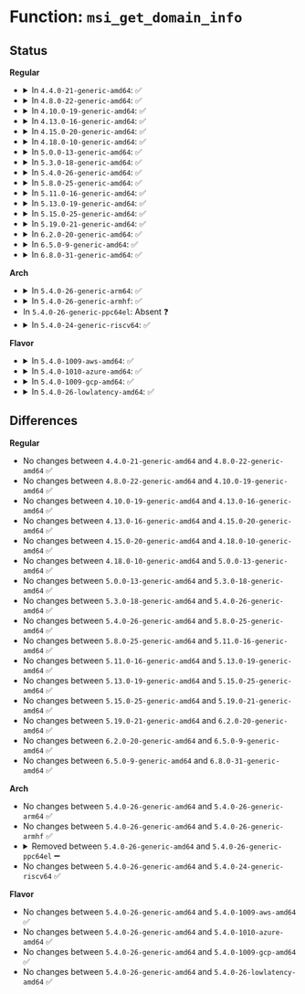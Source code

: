 # Function: <code>msi_get_domain_info</code>

## Status
<b>Regular</b>
<ul>
<li>
<details>
<summary>In <code>4.4.0-21-generic-amd64</code>: ✅</summary>

```c
struct msi_domain_info * msi_get_domain_info(struct irq_domain * domain)
```

```json
{
  "name": "msi_get_domain_info",
  "collision_type": "Unique Global",
  "inline_type": "No",
  "funcs": [
    {
      "addr": 18446744071579775424,
      "name": "msi_get_domain_info",
      "external": true,
      "loc": "kernel/irq/msi.c:345",
      "file": "kernel/irq/msi.c",
      "inline": "seen, unknown",
      "caller_inline": [],
      "caller_func": [
        "arch/x86/kernel/apic/msi.c:hpet_assign_irq"
      ]
    }
  ],
  "symbols": [
    {
      "addr": 18446744071579775424,
      "name": "msi_get_domain_info",
      "section": ".text",
      "bind": "STB_GLOBAL",
      "size": 15
    }
  ]
}
```
</details>
</li>
<li>
<details>
<summary>In <code>4.8.0-22-generic-amd64</code>: ✅</summary>

```c
struct msi_domain_info * msi_get_domain_info(struct irq_domain * domain)
```

```json
{
  "name": "msi_get_domain_info",
  "collision_type": "Unique Global",
  "inline_type": "No",
  "funcs": [
    {
      "addr": 18446744071579799024,
      "name": "msi_get_domain_info",
      "external": true,
      "loc": "kernel/irq/msi.c:408",
      "file": "kernel/irq/msi.c",
      "inline": "seen, unknown",
      "caller_inline": [],
      "caller_func": [
        "arch/x86/kernel/apic/msi.c:hpet_assign_irq"
      ]
    }
  ],
  "symbols": [
    {
      "addr": 18446744071579799024,
      "name": "msi_get_domain_info",
      "section": ".text",
      "bind": "STB_GLOBAL",
      "size": 15
    }
  ]
}
```
</details>
</li>
<li>
<details>
<summary>In <code>4.10.0-19-generic-amd64</code>: ✅</summary>

```c
struct msi_domain_info * msi_get_domain_info(struct irq_domain * domain)
```

```json
{
  "name": "msi_get_domain_info",
  "collision_type": "Unique Global",
  "inline_type": "No",
  "funcs": [
    {
      "addr": 18446744071579826304,
      "name": "msi_get_domain_info",
      "external": true,
      "loc": "kernel/irq/msi.c:428",
      "file": "kernel/irq/msi.c",
      "inline": "seen, unknown",
      "caller_inline": [],
      "caller_func": [
        "arch/x86/kernel/apic/msi.c:hpet_assign_irq"
      ]
    }
  ],
  "symbols": [
    {
      "addr": 18446744071579826304,
      "name": "msi_get_domain_info",
      "section": ".text",
      "bind": "STB_GLOBAL",
      "size": 15
    }
  ]
}
```
</details>
</li>
<li>
<details>
<summary>In <code>4.13.0-16-generic-amd64</code>: ✅</summary>

```c
struct msi_domain_info * msi_get_domain_info(struct irq_domain * domain)
```

```json
{
  "name": "msi_get_domain_info",
  "collision_type": "Unique Global",
  "inline_type": "No",
  "funcs": [
    {
      "addr": 18446744071579825856,
      "name": "msi_get_domain_info",
      "external": true,
      "loc": "kernel/irq/msi.c:435",
      "file": "kernel/irq/msi.c",
      "inline": "seen, unknown",
      "caller_inline": [],
      "caller_func": [
        "arch/x86/kernel/apic/msi.c:hpet_assign_irq"
      ]
    }
  ],
  "symbols": [
    {
      "addr": 18446744071579825856,
      "name": "msi_get_domain_info",
      "section": ".text",
      "bind": "STB_GLOBAL",
      "size": 15
    }
  ]
}
```
</details>
</li>
<li>
<details>
<summary>In <code>4.15.0-20-generic-amd64</code>: ✅</summary>

```c
struct msi_domain_info * msi_get_domain_info(struct irq_domain * domain)
```

```json
{
  "name": "msi_get_domain_info",
  "collision_type": "Unique Global",
  "inline_type": "No",
  "funcs": [
    {
      "addr": 18446744071579861680,
      "name": "msi_get_domain_info",
      "external": true,
      "loc": "kernel/irq/msi.c:506",
      "file": "kernel/irq/msi.c",
      "inline": "seen, unknown",
      "caller_inline": [],
      "caller_func": [
        "arch/x86/kernel/apic/msi.c:hpet_assign_irq"
      ]
    }
  ],
  "symbols": [
    {
      "addr": 18446744071579861680,
      "name": "msi_get_domain_info",
      "section": ".text",
      "bind": "STB_GLOBAL",
      "size": 15
    }
  ]
}
```
</details>
</li>
<li>
<details>
<summary>In <code>4.18.0-10-generic-amd64</code>: ✅</summary>

```c
struct msi_domain_info * msi_get_domain_info(struct irq_domain * domain)
```

```json
{
  "name": "msi_get_domain_info",
  "collision_type": "Unique Global",
  "inline_type": "No",
  "funcs": [
    {
      "addr": 18446744071579895440,
      "name": "msi_get_domain_info",
      "external": true,
      "loc": "kernel/irq/msi.c:520",
      "file": "kernel/irq/msi.c",
      "inline": "seen, unknown",
      "caller_inline": [],
      "caller_func": [
        "arch/x86/kernel/apic/msi.c:hpet_assign_irq"
      ]
    }
  ],
  "symbols": [
    {
      "addr": 18446744071579895440,
      "name": "msi_get_domain_info",
      "section": ".text",
      "bind": "STB_GLOBAL",
      "size": 15
    }
  ]
}
```
</details>
</li>
<li>
<details>
<summary>In <code>5.0.0-13-generic-amd64</code>: ✅</summary>

```c
struct msi_domain_info * msi_get_domain_info(struct irq_domain * domain)
```

```json
{
  "name": "msi_get_domain_info",
  "collision_type": "Unique Global",
  "inline_type": "No",
  "funcs": [
    {
      "addr": 18446744071579942496,
      "name": "msi_get_domain_info",
      "external": true,
      "loc": "kernel/irq/msi.c:520",
      "file": "kernel/irq/msi.c",
      "inline": "seen, unknown",
      "caller_inline": [],
      "caller_func": [
        "arch/x86/kernel/apic/msi.c:hpet_assign_irq"
      ]
    }
  ],
  "symbols": [
    {
      "addr": 18446744071579942496,
      "name": "msi_get_domain_info",
      "section": ".text",
      "bind": "STB_GLOBAL",
      "size": 15
    }
  ]
}
```
</details>
</li>
<li>
<details>
<summary>In <code>5.3.0-18-generic-amd64</code>: ✅</summary>

```c
struct msi_domain_info * msi_get_domain_info(struct irq_domain * domain)
```

```json
{
  "name": "msi_get_domain_info",
  "collision_type": "Unique Global",
  "inline_type": "No",
  "funcs": [
    {
      "addr": 18446744071579981120,
      "name": "msi_get_domain_info",
      "external": true,
      "loc": "kernel/irq/msi.c:520",
      "file": "kernel/irq/msi.c",
      "inline": "seen, unknown",
      "caller_inline": [],
      "caller_func": [
        "arch/x86/kernel/apic/msi.c:hpet_assign_irq"
      ]
    }
  ],
  "symbols": [
    {
      "addr": 18446744071579981120,
      "name": "msi_get_domain_info",
      "section": ".text",
      "bind": "STB_GLOBAL",
      "size": 15
    }
  ]
}
```
</details>
</li>
<li>
<details>
<summary>In <code>5.4.0-26-generic-amd64</code>: ✅</summary>

```c
struct msi_domain_info * msi_get_domain_info(struct irq_domain * domain)
```

```json
{
  "name": "msi_get_domain_info",
  "collision_type": "Unique Global",
  "inline_type": "No",
  "funcs": [
    {
      "addr": 18446744071580030800,
      "name": "msi_get_domain_info",
      "external": true,
      "loc": "kernel/irq/msi.c:523",
      "file": "kernel/irq/msi.c",
      "inline": "seen, unknown",
      "caller_inline": [],
      "caller_func": [
        "arch/x86/kernel/apic/msi.c:hpet_assign_irq"
      ]
    }
  ],
  "symbols": [
    {
      "addr": 18446744071580030800,
      "name": "msi_get_domain_info",
      "section": ".text",
      "bind": "STB_GLOBAL",
      "size": 15
    }
  ]
}
```
</details>
</li>
<li>
<details>
<summary>In <code>5.8.0-25-generic-amd64</code>: ✅</summary>

```c
struct msi_domain_info * msi_get_domain_info(struct irq_domain * domain)
```

```json
{
  "name": "msi_get_domain_info",
  "collision_type": "Unique Global",
  "inline_type": "No",
  "funcs": [
    {
      "addr": 18446744071580081488,
      "name": "msi_get_domain_info",
      "external": true,
      "loc": "kernel/irq/msi.c:523",
      "file": "kernel/irq/msi.c",
      "inline": "seen, unknown",
      "caller_inline": [],
      "caller_func": [
        "arch/x86/kernel/apic/msi.c:hpet_assign_irq"
      ]
    }
  ],
  "symbols": [
    {
      "addr": 18446744071580081488,
      "name": "msi_get_domain_info",
      "section": ".text",
      "bind": "STB_GLOBAL",
      "size": 15
    }
  ]
}
```
</details>
</li>
<li>
<details>
<summary>In <code>5.11.0-16-generic-amd64</code>: ✅</summary>

```c
struct msi_domain_info * msi_get_domain_info(struct irq_domain * domain)
```

```json
{
  "name": "msi_get_domain_info",
  "collision_type": "Unique Global",
  "inline_type": "No",
  "funcs": [
    {
      "addr": 18446744071580064096,
      "name": "msi_get_domain_info",
      "external": true,
      "loc": "kernel/irq/msi.c:544",
      "file": "kernel/irq/msi.c",
      "inline": "seen, unknown",
      "caller_inline": [],
      "caller_func": [
        "arch/x86/kernel/hpet.c:hpet_select_clockevents"
      ]
    }
  ],
  "symbols": [
    {
      "addr": 18446744071580064096,
      "name": "msi_get_domain_info",
      "section": ".text",
      "bind": "STB_GLOBAL",
      "size": 15
    }
  ]
}
```
</details>
</li>
<li>
<details>
<summary>In <code>5.13.0-19-generic-amd64</code>: ✅</summary>

```c
struct msi_domain_info * msi_get_domain_info(struct irq_domain * domain)
```

```json
{
  "name": "msi_get_domain_info",
  "collision_type": "Unique Global",
  "inline_type": "No",
  "funcs": [
    {
      "addr": 18446744071580064752,
      "name": "msi_get_domain_info",
      "external": true,
      "loc": "kernel/irq/msi.c:547",
      "file": "kernel/irq/msi.c",
      "inline": "seen, unknown",
      "caller_inline": [],
      "caller_func": [
        "arch/x86/kernel/hpet.c:hpet_select_clockevents"
      ]
    }
  ],
  "symbols": [
    {
      "addr": 18446744071580064752,
      "name": "msi_get_domain_info",
      "section": ".text",
      "bind": "STB_GLOBAL",
      "size": 15
    }
  ]
}
```
</details>
</li>
<li>
<details>
<summary>In <code>5.15.0-25-generic-amd64</code>: ✅</summary>

```c
struct msi_domain_info * msi_get_domain_info(struct irq_domain * domain)
```

```json
{
  "name": "msi_get_domain_info",
  "collision_type": "Unique Global",
  "inline_type": "No",
  "funcs": [
    {
      "addr": 18446744071580198176,
      "name": "msi_get_domain_info",
      "external": true,
      "loc": "kernel/irq/msi.c:686",
      "file": "kernel/irq/msi.c",
      "inline": "seen, unknown",
      "caller_inline": [],
      "caller_func": [
        "arch/x86/kernel/hpet.c:hpet_select_clockevents"
      ]
    }
  ],
  "symbols": [
    {
      "addr": 18446744071580198176,
      "name": "msi_get_domain_info",
      "section": ".text",
      "bind": "STB_GLOBAL",
      "size": 15
    }
  ]
}
```
</details>
</li>
<li>
<details>
<summary>In <code>5.19.0-21-generic-amd64</code>: ✅</summary>

```c
struct msi_domain_info * msi_get_domain_info(struct irq_domain * domain)
```

```json
{
  "name": "msi_get_domain_info",
  "collision_type": "Unique Global",
  "inline_type": "No",
  "funcs": [
    {
      "addr": 18446744071580351248,
      "name": "msi_get_domain_info",
      "external": true,
      "loc": "kernel/irq/msi.c:1047",
      "file": "kernel/irq/msi.c",
      "inline": "seen, unknown",
      "caller_inline": [],
      "caller_func": [
        "arch/x86/kernel/hpet.c:hpet_select_clockevents"
      ]
    }
  ],
  "symbols": [
    {
      "addr": 18446744071580351248,
      "name": "msi_get_domain_info",
      "section": ".text",
      "bind": "STB_GLOBAL",
      "size": 21
    }
  ]
}
```
</details>
</li>
<li>
<details>
<summary>In <code>6.2.0-20-generic-amd64</code>: ✅</summary>

```c
struct msi_domain_info * msi_get_domain_info(struct irq_domain * domain)
```

```json
{
  "name": "msi_get_domain_info",
  "collision_type": "Unique Global",
  "inline_type": "No",
  "funcs": [
    {
      "addr": 18446744071580573440,
      "name": "msi_get_domain_info",
      "external": true,
      "loc": "kernel/irq/msi.c:1650",
      "file": "kernel/irq/msi.c",
      "inline": "seen, unknown",
      "caller_inline": [],
      "caller_func": [
        "arch/x86/kernel/hpet.c:hpet_select_clockevents"
      ]
    }
  ],
  "symbols": [
    {
      "addr": 18446744071580573440,
      "name": "msi_get_domain_info",
      "section": ".text",
      "bind": "STB_GLOBAL",
      "size": 21
    }
  ]
}
```
</details>
</li>
<li>
<details>
<summary>In <code>6.5.0-9-generic-amd64</code>: ✅</summary>

```c
struct msi_domain_info * msi_get_domain_info(struct irq_domain * domain)
```

```json
{
  "name": "msi_get_domain_info",
  "collision_type": "Unique Global",
  "inline_type": "No",
  "funcs": [
    {
      "addr": 18446744071580648096,
      "name": "msi_get_domain_info",
      "external": true,
      "loc": "kernel/irq/msi.c:1647",
      "file": "kernel/irq/msi.c",
      "inline": "seen, unknown",
      "caller_inline": [],
      "caller_func": [
        "arch/x86/kernel/hpet.c:hpet_select_clockevents"
      ]
    }
  ],
  "symbols": [
    {
      "addr": 18446744071580648096,
      "name": "msi_get_domain_info",
      "section": ".text",
      "bind": "STB_GLOBAL",
      "size": 21
    }
  ]
}
```
</details>
</li>
<li>
<details>
<summary>In <code>6.8.0-31-generic-amd64</code>: ✅</summary>

```c
struct msi_domain_info * msi_get_domain_info(struct irq_domain * domain)
```

```json
{
  "name": "msi_get_domain_info",
  "collision_type": "Unique Global",
  "inline_type": "No",
  "funcs": [
    {
      "addr": 18446744071580713312,
      "name": "msi_get_domain_info",
      "external": true,
      "loc": "kernel/irq/msi.c:1637",
      "file": "kernel/irq/msi.c",
      "inline": "seen, unknown",
      "caller_inline": [],
      "caller_func": [
        "arch/x86/kernel/hpet.c:hpet_select_clockevents"
      ]
    }
  ],
  "symbols": [
    {
      "addr": 18446744071580713312,
      "name": "msi_get_domain_info",
      "section": ".text",
      "bind": "STB_GLOBAL",
      "size": 21
    }
  ]
}
```
</details>
</li>
</ul>
<b>Arch</b>
<ul>
<li>
<details>
<summary>In <code>5.4.0-26-generic-arm64</code>: ✅</summary>

```c
struct msi_domain_info * msi_get_domain_info(struct irq_domain * domain)
```

```json
{
  "name": "msi_get_domain_info",
  "collision_type": "Unique Global",
  "inline_type": "No",
  "funcs": [
    {
      "addr": 18446603336491235832,
      "name": "msi_get_domain_info",
      "external": true,
      "loc": "kernel/irq/msi.c:523",
      "file": "kernel/irq/msi.c",
      "inline": "seen, unknown",
      "caller_inline": [],
      "caller_func": [
        "drivers/irqchip/irq-gic-v3-its.c:its_msi_prepare",
        "drivers/irqchip/irq-gic-v3-its-platform-msi.c:its_pmsi_init_one",
        "drivers/irqchip/irq-gic-v3-its-platform-msi.c:its_pmsi_prepare",
        "drivers/irqchip/irq-gic-v3-its-pci-msi.c:its_pci_msi_init_one",
        "drivers/irqchip/irq-gic-v3-its-pci-msi.c:its_pci_msi_prepare",
        "drivers/irqchip/irq-gic-v3-its-fsl-mc-msi.c:its_fsl_mc_msi_init",
        "drivers/irqchip/irq-gic-v3-its-fsl-mc-msi.c:its_fsl_mc_msi_prepare"
      ]
    }
  ],
  "symbols": [
    {
      "addr": 18446603336491235832,
      "name": "msi_get_domain_info",
      "section": ".text",
      "bind": "STB_GLOBAL",
      "size": 40
    }
  ]
}
```
</details>
</li>
<li>
<details>
<summary>In <code>5.4.0-26-generic-armhf</code>: ✅</summary>

```c
struct msi_domain_info * msi_get_domain_info(struct irq_domain * domain)
```

```json
{
  "name": "msi_get_domain_info",
  "collision_type": "Unique Global",
  "inline_type": "No",
  "funcs": [
    {
      "addr": 3225249252,
      "name": "msi_get_domain_info",
      "external": true,
      "loc": "kernel/irq/msi.c:523",
      "file": "kernel/irq/msi.c",
      "inline": "seen, unknown",
      "caller_inline": [],
      "caller_func": [
        "drivers/irqchip/irq-gic-v3-its.c:its_msi_prepare",
        "drivers/irqchip/irq-gic-v3-its-platform-msi.c:its_pmsi_init",
        "drivers/irqchip/irq-gic-v3-its-platform-msi.c:its_pmsi_prepare",
        "drivers/irqchip/irq-gic-v3-its-pci-msi.c:its_pci_msi_init",
        "drivers/irqchip/irq-gic-v3-its-pci-msi.c:its_pci_msi_prepare"
      ]
    }
  ],
  "symbols": [
    {
      "addr": 3225249252,
      "name": "msi_get_domain_info",
      "section": ".text",
      "bind": "STB_GLOBAL",
      "size": 28
    }
  ]
}
```
</details>
</li>
<li>
In <code>5.4.0-26-generic-ppc64el</code>: Absent ❓
</li>
<li>
<details>
<summary>In <code>5.4.0-24-generic-riscv64</code>: ✅</summary>

```c
struct msi_domain_info * msi_get_domain_info(struct irq_domain * domain)
```

```json
{
  "name": "msi_get_domain_info",
  "collision_type": "Unique Global",
  "inline_type": "No",
  "funcs": [
    {
      "addr": 18446743936271766728,
      "name": "msi_get_domain_info",
      "external": true,
      "loc": "kernel/irq/msi.c:523",
      "file": "kernel/irq/msi.c",
      "inline": "seen, unknown",
      "caller_inline": [],
      "caller_func": []
    }
  ],
  "symbols": [
    {
      "addr": 18446743936271766728,
      "name": "msi_get_domain_info",
      "section": ".text",
      "bind": "STB_GLOBAL",
      "size": 34
    }
  ]
}
```
</details>
</li>
</ul>
<b>Flavor</b>
<ul>
<li>
<details>
<summary>In <code>5.4.0-1009-aws-amd64</code>: ✅</summary>

```c
struct msi_domain_info * msi_get_domain_info(struct irq_domain * domain)
```

```json
{
  "name": "msi_get_domain_info",
  "collision_type": "Unique Global",
  "inline_type": "No",
  "funcs": [
    {
      "addr": 18446744071579999536,
      "name": "msi_get_domain_info",
      "external": true,
      "loc": "kernel/irq/msi.c:523",
      "file": "kernel/irq/msi.c",
      "inline": "seen, unknown",
      "caller_inline": [],
      "caller_func": [
        "arch/x86/kernel/apic/msi.c:hpet_assign_irq"
      ]
    }
  ],
  "symbols": [
    {
      "addr": 18446744071579999536,
      "name": "msi_get_domain_info",
      "section": ".text",
      "bind": "STB_GLOBAL",
      "size": 15
    }
  ]
}
```
</details>
</li>
<li>
<details>
<summary>In <code>5.4.0-1010-azure-amd64</code>: ✅</summary>

```c
struct msi_domain_info * msi_get_domain_info(struct irq_domain * domain)
```

```json
{
  "name": "msi_get_domain_info",
  "collision_type": "Unique Global",
  "inline_type": "No",
  "funcs": [
    {
      "addr": 18446744071579938208,
      "name": "msi_get_domain_info",
      "external": true,
      "loc": "kernel/irq/msi.c:523",
      "file": "kernel/irq/msi.c",
      "inline": "seen, unknown",
      "caller_inline": [],
      "caller_func": [
        "arch/x86/kernel/apic/msi.c:hpet_assign_irq"
      ]
    }
  ],
  "symbols": [
    {
      "addr": 18446744071579938208,
      "name": "msi_get_domain_info",
      "section": ".text",
      "bind": "STB_GLOBAL",
      "size": 15
    }
  ]
}
```
</details>
</li>
<li>
<details>
<summary>In <code>5.4.0-1009-gcp-amd64</code>: ✅</summary>

```c
struct msi_domain_info * msi_get_domain_info(struct irq_domain * domain)
```

```json
{
  "name": "msi_get_domain_info",
  "collision_type": "Unique Global",
  "inline_type": "No",
  "funcs": [
    {
      "addr": 18446744071579991072,
      "name": "msi_get_domain_info",
      "external": true,
      "loc": "kernel/irq/msi.c:523",
      "file": "kernel/irq/msi.c",
      "inline": "seen, unknown",
      "caller_inline": [],
      "caller_func": [
        "arch/x86/kernel/apic/msi.c:hpet_assign_irq"
      ]
    }
  ],
  "symbols": [
    {
      "addr": 18446744071579991072,
      "name": "msi_get_domain_info",
      "section": ".text",
      "bind": "STB_GLOBAL",
      "size": 15
    }
  ]
}
```
</details>
</li>
<li>
<details>
<summary>In <code>5.4.0-26-lowlatency-amd64</code>: ✅</summary>

```c
struct msi_domain_info * msi_get_domain_info(struct irq_domain * domain)
```

```json
{
  "name": "msi_get_domain_info",
  "collision_type": "Unique Global",
  "inline_type": "No",
  "funcs": [
    {
      "addr": 18446744071580037808,
      "name": "msi_get_domain_info",
      "external": true,
      "loc": "kernel/irq/msi.c:523",
      "file": "kernel/irq/msi.c",
      "inline": "seen, unknown",
      "caller_inline": [],
      "caller_func": [
        "arch/x86/kernel/apic/msi.c:hpet_assign_irq"
      ]
    }
  ],
  "symbols": [
    {
      "addr": 18446744071580037808,
      "name": "msi_get_domain_info",
      "section": ".text",
      "bind": "STB_GLOBAL",
      "size": 15
    }
  ]
}
```
</details>
</li>
</ul>

## Differences
<b>Regular</b>
<ul>
<li>
No changes between <code>4.4.0-21-generic-amd64</code> and <code>4.8.0-22-generic-amd64</code> ✅
</li>
<li>
No changes between <code>4.8.0-22-generic-amd64</code> and <code>4.10.0-19-generic-amd64</code> ✅
</li>
<li>
No changes between <code>4.10.0-19-generic-amd64</code> and <code>4.13.0-16-generic-amd64</code> ✅
</li>
<li>
No changes between <code>4.13.0-16-generic-amd64</code> and <code>4.15.0-20-generic-amd64</code> ✅
</li>
<li>
No changes between <code>4.15.0-20-generic-amd64</code> and <code>4.18.0-10-generic-amd64</code> ✅
</li>
<li>
No changes between <code>4.18.0-10-generic-amd64</code> and <code>5.0.0-13-generic-amd64</code> ✅
</li>
<li>
No changes between <code>5.0.0-13-generic-amd64</code> and <code>5.3.0-18-generic-amd64</code> ✅
</li>
<li>
No changes between <code>5.3.0-18-generic-amd64</code> and <code>5.4.0-26-generic-amd64</code> ✅
</li>
<li>
No changes between <code>5.4.0-26-generic-amd64</code> and <code>5.8.0-25-generic-amd64</code> ✅
</li>
<li>
No changes between <code>5.8.0-25-generic-amd64</code> and <code>5.11.0-16-generic-amd64</code> ✅
</li>
<li>
No changes between <code>5.11.0-16-generic-amd64</code> and <code>5.13.0-19-generic-amd64</code> ✅
</li>
<li>
No changes between <code>5.13.0-19-generic-amd64</code> and <code>5.15.0-25-generic-amd64</code> ✅
</li>
<li>
No changes between <code>5.15.0-25-generic-amd64</code> and <code>5.19.0-21-generic-amd64</code> ✅
</li>
<li>
No changes between <code>5.19.0-21-generic-amd64</code> and <code>6.2.0-20-generic-amd64</code> ✅
</li>
<li>
No changes between <code>6.2.0-20-generic-amd64</code> and <code>6.5.0-9-generic-amd64</code> ✅
</li>
<li>
No changes between <code>6.5.0-9-generic-amd64</code> and <code>6.8.0-31-generic-amd64</code> ✅
</li>
</ul>
<b>Arch</b>
<ul>
<li>
No changes between <code>5.4.0-26-generic-amd64</code> and <code>5.4.0-26-generic-arm64</code> ✅
</li>
<li>
No changes between <code>5.4.0-26-generic-amd64</code> and <code>5.4.0-26-generic-armhf</code> ✅
</li>
<li>
<details>
<summary>Removed between <code>5.4.0-26-generic-amd64</code> and <code>5.4.0-26-generic-ppc64el</code> ➖</summary>

```c
struct msi_domain_info * msi_get_domain_info(struct irq_domain * domain)
```
</details>
</li>
<li>
No changes between <code>5.4.0-26-generic-amd64</code> and <code>5.4.0-24-generic-riscv64</code> ✅
</li>
</ul>
<b>Flavor</b>
<ul>
<li>
No changes between <code>5.4.0-26-generic-amd64</code> and <code>5.4.0-1009-aws-amd64</code> ✅
</li>
<li>
No changes between <code>5.4.0-26-generic-amd64</code> and <code>5.4.0-1010-azure-amd64</code> ✅
</li>
<li>
No changes between <code>5.4.0-26-generic-amd64</code> and <code>5.4.0-1009-gcp-amd64</code> ✅
</li>
<li>
No changes between <code>5.4.0-26-generic-amd64</code> and <code>5.4.0-26-lowlatency-amd64</code> ✅
</li>
</ul>
